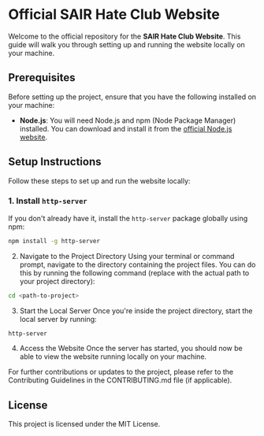 # Official SAIR Hate Club Website

Welcome to the official repository for the **SAIR Hate Club Website**. This guide will walk you through setting up and running the website locally on your machine.

## Prerequisites
Before setting up the project, ensure that you have the following installed on your machine:

- **Node.js**: You will need Node.js and npm (Node Package Manager) installed. You can download and install it from the [official Node.js website](https://nodejs.org/).

## Setup Instructions
Follow these steps to set up and run the website locally:

### 1. Install `http-server`
If you don't already have it, install the `http-server` package globally using npm:

```bash
npm install -g http-server
```

2. Navigate to the Project Directory
Using your terminal or command prompt, navigate to the directory containing the project files. You can do this by running the following command (replace <path-to-project> with the actual path to your project directory):

```bash
cd <path-to-project>
```

3. Start the Local Server
Once you're inside the project directory, start the local server by running:

```bash
http-server
```

4. Access the Website
Once the server has started, you should now be able to view the website running locally on your machine.

For further contributions or updates to the project, please refer to the Contributing Guidelines in the CONTRIBUTING.md file (if applicable).

## License
This project is licensed under the MIT License.
